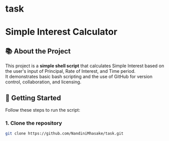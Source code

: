 # task
# Simple Interest Calculator

## 📚 About the Project
This project is a **simple shell script** that calculates Simple Interest based on the user's input of Principal, Rate of Interest, and Time period.  
It demonstrates basic bash scripting and the use of GitHub for version control, collaboration, and licensing.

## 🚀 Getting Started

Follow these steps to run the script:

### 1. Clone the repository
```bash
git clone https://github.com/NandiniMhasake/task.git
